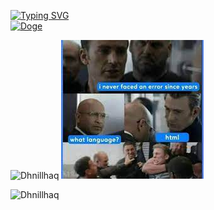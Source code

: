  
<a href="https://git.io/typing-svg"> <img src="https://readme-typing-svg.demolab.com?font=Inter&weight=600&pause=1000&color=D4E7F7&width=435&lines=Hi+there%2C+I'm+Muhammad+Dhia+Ramadhanil+Haqq!" alt="Typing SVG" /></a> 
<br>[![Doge](https://git.io/Doge)](//git.io/memes)
<p><img src="https://github-readme-stats.vercel.app/api?username=Dhnillhaq&show_icons=true&locale=en" alt="Dhnillhaq" />
<img src="https://raw.githubusercontent.com/Unicorn-Dev-Community/have-fun-with-memes/main/html_meme.jpg"/></p>

<p><img src="https://github-readme-streak-stats.herokuapp.com/?user=Dhnillhaq&" alt="Dhnillhaq" /></p>

